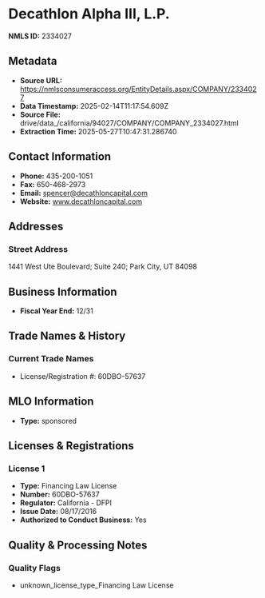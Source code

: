 # Decathlon Alpha III, L.P.

**NMLS ID:** 2334027

## Metadata
- **Source URL:** https://nmlsconsumeraccess.org/EntityDetails.aspx/COMPANY/2334027
- **Data Timestamp:** 2025-02-14T11:17:54.609Z
- **Source File:** drive/data_/california/94027/COMPANY/COMPANY_2334027.html
- **Extraction Time:** 2025-05-27T10:47:31.286740

## Contact Information
- **Phone:** 435-200-1051
- **Fax:** 650-468-2973
- **Email:** spencer@decathloncapital.com
- **Website:** www.decathloncapital.com

## Addresses
### Street Address
1441 West Ute Boulevard; Suite 240; Park City, UT 84098

## Business Information
- **Fiscal Year End:** 12/31

## Trade Names & History
### Current Trade Names
- License/Registration #: 60DBO-57637

## MLO Information
- **Type:** sponsored

## Licenses & Registrations

### License 1
- **Type:** Financing Law License
- **Number:** 60DBO-57637
- **Regulator:** California - DFPI
- **Issue Date:** 08/17/2016
- **Authorized to Conduct Business:** Yes

## Quality & Processing Notes
### Quality Flags
- unknown_license_type_Financing Law License
